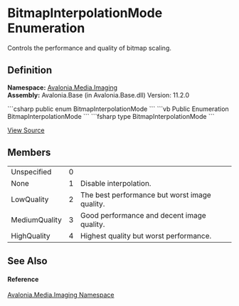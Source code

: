 # BitmapInterpolationMode Enumeration


Controls the performance and quality of bitmap scaling.



## Definition
**Namespace:** <a href="N_Avalonia_Media_Imaging">Avalonia.Media.Imaging</a>  
**Assembly:** Avalonia.Base (in Avalonia.Base.dll) Version: 11.2.0

<Tabs groupId="api-code-preview">
<TabItem value="csharp" label="C#">
```csharp
public enum BitmapInterpolationMode
```
</TabItem>
<TabItem value="vb" label="VB">
```vb
Public Enumeration BitmapInterpolationMode
```
</TabItem>
<TabItem value="fsharp" label="F#">
```fsharp
type BitmapInterpolationMode
```
</TabItem>
</Tabs>



<a href="https://github.com/AvaloniaUI/Avalonia/tree/master/src/Avalonia.Base/Media/Imaging/BitmapInterpolationMode.cs" title="View the source code">View Source</a>



## Members
<table>
<tr>
<td>Unspecified</td>
<td>0</td>
<td> </td>
</tr>
<tr>
<td>None</td>
<td>1</td>
<td>Disable interpolation.</td>
</tr>
<tr>
<td>LowQuality</td>
<td>2</td>
<td>The best performance but worst image quality.</td>
</tr>
<tr>
<td>MediumQuality</td>
<td>3</td>
<td>Good performance and decent image quality.</td>
</tr>
<tr>
<td>HighQuality</td>
<td>4</td>
<td>Highest quality but worst performance.</td>
</tr>
</table>

## See Also


#### Reference
<a href="N_Avalonia_Media_Imaging">Avalonia.Media.Imaging Namespace</a>  

